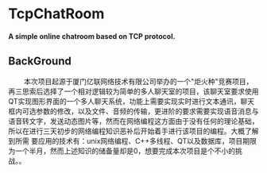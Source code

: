 # TcpChatRoom
#### A simple online chatroom based on TCP protocol.

## BackGround

&nbsp;&nbsp;&nbsp;&nbsp;&nbsp;&nbsp;&nbsp;&nbsp;本次项目起源于厦门亿联网络技术有限公司举办的一个"炬火种"竞赛项目，再三思索后选择了一个相对逻辑较为简单的多人聊天室的项目，该聊天室要求使用QT实现图形界面的一个多人聊天系统，功能上需要实现实时进行文本通讯，聊天框内可选参数的修改，以及文件、音频的传输，更进阶的要求需要实现语音消息与语音转文字，发送动态图片等，然而在网络编程这方面由于没有任何的理论基础，所以在进行三天初步的网络编程知识恶补后开始着手进行该项目的编程。大概了解到所需 要应用的技术有：unix网络编程、C++多线程、QT以及数据库，项目期限为一个半月，然而上述知识的储备量却是0，想要完成本次项目是个不小的挑战。。

